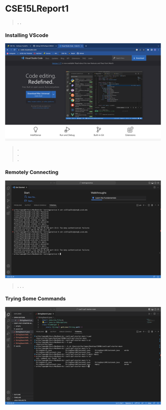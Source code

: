 # CSE15LReport1
>. 
>. 

### Installing VScode
![Image](VScodeDownloadImage.png)

>.      
>.  
>. 
### Remotely Connecting
![Image](VScodeImage.png)
>. 
>. 
>. 

### Trying Some Commands
![Image](VScodeTermiinal.png)

